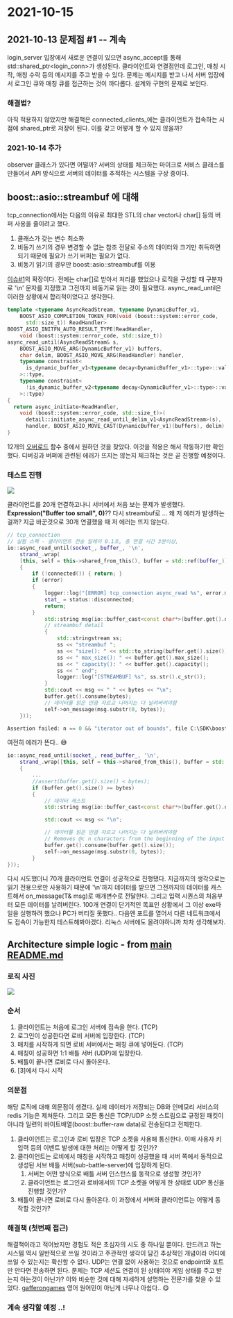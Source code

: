 # 2021-10-15

## 2021-10-13 문제점 #1 -- 계속

login_server 입장에서 새로운 연결이 있으면 async_accept를 통해 std::shared_ptr<login_conn>가 생성된다. 클라이언트와 연결점인데 로그인, 매칭 시작, 매칭 수락 등의 메시지를 주고 받을 수 있다. 문제는 메시지를 받고 나서 서버 입장에서 로그인 큐와 매칭 큐를 접근하는 것이 까다롭다. 설계와 구현의 문제로 보인다.

### 해결법?

아직 적용하지 않았지만 해결책은 connected_clients_에는 클라이언트가 접속하는 시점에 shared_ptr로 저장이 된다. 이를 갖고 어떻게 할 수 있지 않을까? 

### 2021-10-14 추가 

observer 클래스가 있다면 어떨까? 서버의 상태를 체크하는 마이크로 서비스 클래스를 만들어서 API 방식으로 서버의 데이터를 추적하는 시스템을 구상 중이다.



## boost::asio::streambuf 에 대해

tcp_connection에서는 다음의 이유로 최대한 STL의 char vector나 char[] 등의 버퍼 사용을 줄이려고 했다. 

1. 클래스가 갖는 변수 최소화
2. 비동기 쓰기의 경우 변경할 수 없는 참조 전달로 주소의 데이터와 크기만 취득하면 되기 때문에 필요가 쓰기 버퍼는 필요가 없다.
3. 비동기 읽기의 경우만 boost::asio::streambuf를 이용

[이슈#1](https://github.com/PioneerRedwood/boost-asio-network/issues/1)의 확장이다. 전에는 char[]로 받아서 처리를 했었으나 로직을 구성할 때 구분자로 '\n' 문자를 지정했고 그전까지 비동기로 읽는 것이 필요했다. async_read_until은 이러한 상황에서 합리적이었다고 생각한다. 

```C++
template <typename AsyncReadStream, typename DynamicBuffer_v1,
    BOOST_ASIO_COMPLETION_TOKEN_FOR(void (boost::system::error_code,
      std::size_t)) ReadHandler>
BOOST_ASIO_INITFN_AUTO_RESULT_TYPE(ReadHandler,
    void (boost::system::error_code, std::size_t))
async_read_until(AsyncReadStream& s,
    BOOST_ASIO_MOVE_ARG(DynamicBuffer_v1) buffers,
    char delim, BOOST_ASIO_MOVE_ARG(ReadHandler) handler,
    typename constraint<
      is_dynamic_buffer_v1<typename decay<DynamicBuffer_v1>::type>::value
    >::type,
    typename constraint<
      !is_dynamic_buffer_v2<typename decay<DynamicBuffer_v1>::type>::value
    >::type)
{
  return async_initiate<ReadHandler,
    void (boost::system::error_code, std::size_t)>(
      detail::initiate_async_read_until_delim_v1<AsyncReadStream>(s),
      handler, BOOST_ASIO_MOVE_CAST(DynamicBuffer_v1)(buffers), delim);
}
```

12개의 [오버로드]() 함수 중에서 원하던 것을 찾았다. 이것을 적용은 해서 작동하기만 확인했다. 디버깅과 버퍼에 관련된 에러가 뜨지는 않는지 체크하는 것은 곧 진행할 예정이다.

### 테스트 진행

<img src="https://user-images.githubusercontent.com/45554623/137441809-5d16c3e5-2758-4e4b-a79e-81da90546c98.png">

클라이언트를 20개 연결하고나니 서버에서 처음 보는 문제가 발생했다. **Expression("Buffer too small", 0)**?? 다시  streambuf로 ... 왜 저 에러가 발생하는걸까? 지금 바꾼것으로 30개 연결했을 때 저 에러는 뜨지 않는다.

```C++
// tcp_connection 
// 실험 스펙 - 클라이언트 전송 딜레이 0.1초, 총 연결 시간 3분이상, 
io::async_read_until(socket_, buffer_, '\n',
	strand_.wrap(
	[this, self = this->shared_from_this(), buffer = std::ref(buffer_)](const err& error, size_t bytes)->void
	{
		if (!connected()) { return; }
		if (error)
		{
			logger::log("[ERROR] tcp_connection async_read %s", error.message().c_str());
			stat_ = status::disconnected;
			return;
        }
			std::string msg(io::buffer_cast<const char*>(buffer.get().data()), bytes);
			// streambuf detail
			{
				std::stringstream ss;
				ss << "streambuf ";
				ss << "size(): " << std::to_string(buffer.get().size());
				ss << " max_size(): " << buffer.get().max_size();
				ss << " capacity(): " << buffer.get().capacity();
				ss << " end";
				logger::log("[STREAMBUF] %s", ss.str().c_str());
			}
			std::cout << msg << " " << bytes << "\n";
			buffer.get().consume(bytes);
			// 데이터를 읽은 만큼 자르고 나머지는 다 날려버려야함
			self->on_message(msg.substr(0, bytes));
	}));
```

```C++
Assertion failed: n == 0 && "iterator out of bounds", file C:\SDK\boost_1_77_0\boost\asio\buffers_iterator.hpp, line 434
```

여전히 에러가 뜬다.. 😅 

```C++
io::async_read_until(socket_, read_buffer_, '\n',
	strand_.wrap([this, self = this->shared_from_this(), buffer = std::ref(read_buffer_)](const err& error, size_t bytes)->void
	{
		...
		//assert(buffer.get().size() < bytes);
		if (buffer.get().size() >= bytes)
		{
			// 데이터 캐스트
			std::string msg(io::buffer_cast<const char*>(buffer.get().data()), bytes - sizeof('\n'));

			std::cout << msg << "\n";

			// 데이터를 읽은 만큼 자르고 나머지는 다 날려버려야함
			// Removes @c n characters from the beginning of the input sequence.
			buffer.get().consume(buffer.get().size());
			self->on_message(msg.substr(0, bytes));
		}
}));
```

다시 시도했더니 70개 클라이언트 연결이 성공적으로 진행됐다. 지금까지의 생각으로는 읽기 전용으로만 사용하기 때문에 '\n'까지 데이터를 받으면 그전까지의 데이터를 캐스트해서 on_message(T& msg)로 매개변수로 전달한다. 그리고 입력 시퀀스의 처음부터 모든 데이터를 날려버린다. 100개 연결이 단기적인 목표인 상황에서 그 이상 exe파일을 실행하려 했으나 PC가 버티질 못했다.. 다음엔 포트를 열어서 다른 네트워크에서도 접속이 가능한지 테스트해봐야겠다. 리눅스 서버에도 올려야하니까 차차 생각해보자.





## Architecture simple logic - from [main README.md](https://github.com/PioneerRedwood/boost-asio-network/blob/main/README.md)

### 로직 사진

<img src="https://user-images.githubusercontent.com/45554623/136512119-ea6fc152-69eb-47d0-ad4a-69bd1712e8e6.png">

### 순서

1. 클라이언트는 처음에 로그인 서버에 접속을 한다. (TCP)
2. 로그인이 성공한다면 로비 서버에 입장한다. (TCP)
3. 매치를 시작하게 되면 로비 서버에서는 매칭 큐에 넣어둔다. (TCP)
4. 매칭이 성공하면 1:1 배틀 서버 (UDP)에 입장한다.
5. 배틀이 끝나면 로비로 다시 돌아온다.
6. [3]에서 다시 시작

### 의문점

해당 로직에 대해 의문점이 생겼다. 실제 데이터가 저장되는 DB와 인메모리 서비스의 redis 기능은 제쳐둔다. 그리고 모든 통신은 TCP/UDP 소켓 스트림으로 규정된 패킷이 아니라 일련의 바이트배열(boost::buffer-raw data)로 전송된다고 전제한다.

1. 클라이언트는 로그인과 로비 입장은 TCP 소켓을 사용해 통신한다. 이때 사용자 키 입력 등의 이벤트 발생에 대한 처리는 어떻게 할 것인가?
2. 클라이언트는 로비에서 매칭을 시작하고 매칭이 성공했을 때 서버 쪽에서 동적으로 생성된 서브 배틀 서버(sub-battle-server)에 입장하게 된다. 
   1. 서버는 어떤 방식으로 배틀 서버 인스턴스를 동적으로 생성할 것인가?
   2. 클라이언트는 로그인과 로비에서의 TCP 소켓을 어떻게 한 상태로 UDP 통신을 진행할 것인가?
3. 배틀이 끝나면 로비로 다시 돌아온다. 이 과정에서 서버와 클라이언트는 어떻게 동작할 것인가?

### 해결책 (첫번째 접근) 

해결책이라고 적어놨지만 경험도 적은 초심자의 시도 중 하나일 뿐이다. 만드려고 하는 시스템 역시 일반적으로 쓰일 것이라고 주관적인 생각이 담긴 추상적인 개념이라 어디에 쓰일 수 있는지는 확신할 수 없다. UDP는 연결 없이 사용하는 것으로 endpoint와 포트만 안다면 전송하면 된다. 문제는 TCP 세션도 연결이 된 상태여야 게임 상태를 주고 받는지 아는것이 아닌가? 이와 비슷한 것에 대해 자세하게 설명하는 전문가를 찾을 수 있었다. [gafferongames](https://gafferongames.com/#posts) 영어 원어민이 아닌게 너무나 아쉽다.. 😋



### 계속 생각할 예정 ..!
